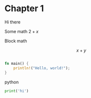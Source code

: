 # Chapter 1

Hi there

Some math $2+x$

Block math

$$x+y$$

```rust

fn main() {
    println!("Hello, world!");
}

```


python

```python
print('hi')
```
